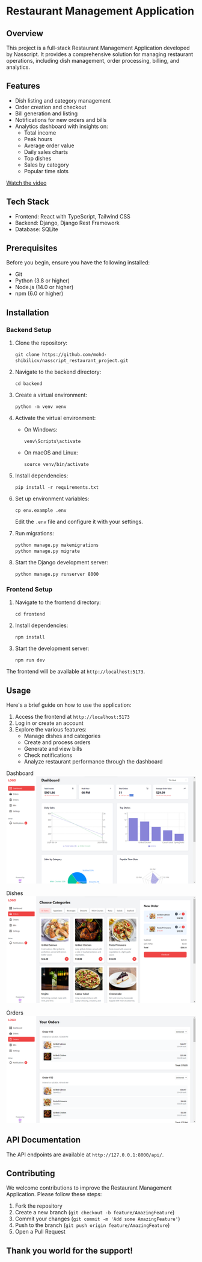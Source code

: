 # Restaurant Management Application

## Overview

This project is a full-stack Restaurant Management Application developed by Nasscript. It provides a comprehensive solution for managing restaurant operations, including dish management, order processing, billing, and analytics.

## Features

- Dish listing and category management
- Order creation and checkout
- Bill generation and listing
- Notifications for new orders and bills
- Analytics dashboard with insights on:
  - Total income
  - Peak hours
  - Average order value
  - Daily sales charts
  - Top dishes
  - Sales by category
  - Popular time slots

[Watch the video](documentation/videos/Overview.mp4)

## Tech Stack

- Frontend: React with TypeScript, Tailwind CSS
- Backend: Django, Django Rest Framework
- Database: SQLite

## Prerequisites

Before you begin, ensure you have the following installed:
- Git
- Python (3.8 or higher)
- Node.js (14.0 or higher)
- npm (6.0 or higher)

## Installation

### Backend Setup

1. Clone the repository:
   ```
   git clone https://github.com/mohd-shibilicv/nasscript_restaurant_project.git
   ```

2. Navigate to the backend directory:
   ```
   cd backend
   ```

3. Create a virtual environment:
   ```
   python -m venv venv
   ```

4. Activate the virtual environment:
   - On Windows:
     ```
     venv\Scripts\activate
     ```
   - On macOS and Linux:
     ```
     source venv/bin/activate
     ```

5. Install dependencies:
   ```
   pip install -r requirements.txt
   ```

6. Set up environment variables:
   ```
   cp env.example .env
   ```
   Edit the `.env` file and configure it with your settings.

7. Run migrations:
   ```
   python manage.py makemigrations
   python manage.py migrate
   ```

8. Start the Django development server:
   ```
   python manage.py runserver 8000
   ```

### Frontend Setup

1. Navigate to the frontend directory:
   ```
   cd frontend
   ```

2. Install dependencies:
   ```
   npm install
   ```

3. Start the development server:
   ```
   npm run dev
   ```

The frontend will be available at `http://localhost:5173`.

## Usage

Here's a brief guide on how to use the application:

1. Access the frontend at `http://localhost:5173`
2. Log in or create an account
3. Explore the various features:
   - Manage dishes and categories
   - Create and process orders
   - Generate and view bills
   - Check notifications
   - Analyze restaurant performance through the dashboard

Dashboard
![Dashboard](documentation/screenshots/Dashboard.png)

Dishes
![Dishes](documentation/screenshots/Dishes.png)

Orders
![Orders](documentation/screenshots/Orders.png)

## API Documentation

The API endpoints are available at `http://127.0.0.1:8000/api/`.

## Contributing

We welcome contributions to improve the Restaurant Management Application. Please follow these steps:

1. Fork the repository
2. Create a new branch (`git checkout -b feature/AmazingFeature`)
3. Commit your changes (`git commit -m 'Add some AmazingFeature'`)
4. Push to the branch (`git push origin feature/AmazingFeature`)
5. Open a Pull Request

## Thank you world for the support!